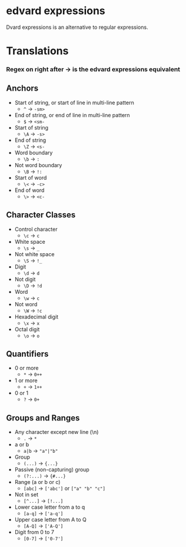 # edvard expressions
Dvard expressions is an alternative to regular expressions.

# Translations
### Regex on right after -> is the edvard expressions equivalent
## Anchors
- Start of string, or start of line in multi-line pattern
  - `^` -> `-sm>`
- End of string, or end of line in multi-line pattern
  - `$` -> `<sm-`
- Start of string
  - `\A` -> `-s>`
- End of string
  - `\Z` -> `<s-`
- Word boundary
  - `\b` -> `:`
- Not word boundary
  - `\B` -> `!:`
- Start of word
  - `\<` -> `-c>`
- End of word
  - `\>` -> `<c-`

## Character Classes
- Control character
  - `\c` -> `c`
- White space
  - `\s` -> `_`
- Not white space
  - `\S` -> `!_`
- Digit
  - `\d` -> `d`
- Not digit
  - `\D` -> `!d`
- Word
  - `\w` -> `c`
- Not word
  - `\W` -> `!c`
- Hexade­cimal digit
  - `\x` -> `x`
- Octal digit
  - `\o` -> `o`

## Quantifiers
- 0 or more
  - `*` -> `0++`
- 1 or more
  - `+` -> `1++`
- 0 or 1
  - `?` -> `0+`

## Groups and Ranges
- Any character except new line (\n)
  - `.` -> `*`
- a or b
  - `a|b` -> `"a"|"b"`
- Group
  - `(...)` -> `{...}`
- Passive (non-c­apt­uring) group
  - `(?:...)` -> `{#...}`
- Range (a or b or c)
  - `[abc]` -> `['abc']` or `["a" "b" "c"]`
- Not in set
  - `[^...]` -> `[!...]`
- Lower case letter from a to q
  - `[a-q]` -> `['a-q']`
- Upper case letter from A to Q
  - `[A-Q]` -> `['A-Q']`
- Digit from 0 to 7
  - `[0-7]` -> `['0-7']`

